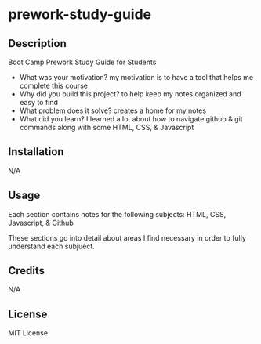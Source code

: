 # prework-study-guide
## Description
Boot Camp Prework Study Guide for Students

- What was your motivation? my motivation is to have a tool that helps me complete this course
- Why did you build this project? to help keep my notes organized and easy to find
- What problem does it solve? creates a home for my notes 
- What did you learn? I learned a lot about how to navigate github & git commands along with some HTML, CSS, & Javascript

## Installation

N/A

## Usage

Each section contains notes for the following subjects: HTML, CSS, Javascript, & Github 

These sections go into detail about areas I find necessary in order to fully understand each subjuect. 

## Credits

N/A

## License

MIT License

